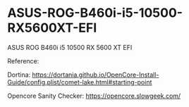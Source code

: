 # ASUS-ROG-B460i-i5-10500-RX5600XT-EFI
ASUS ROG B460i i5 10500 RX 5600 XT EFI

Reference: 

Dortina: https://dortania.github.io/OpenCore-Install-Guide/config.plist/comet-lake.html#starting-point

Opencore Sanity Checker: https://opencore.slowgeek.com/
